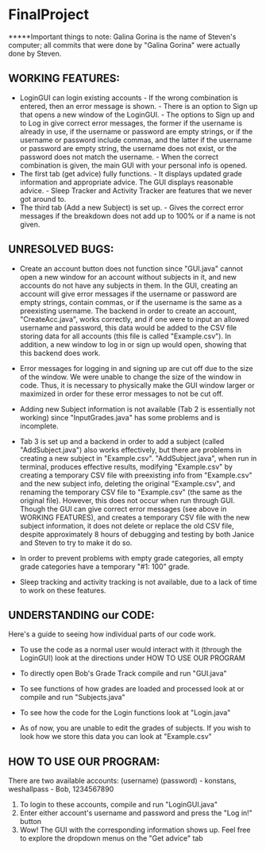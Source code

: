 # FinalProject

*****Important things to note:
     Galina Gorina is the name of Steven's computer; all commits that were done by "Galina Gorina" were actually done by Steven.
     

WORKING FEATURES:
----------------------------------------------------------------------
- LoginGUI can login existing accounts
  	   - If the wrong combination is entered, then an error message is shown.
	   - There is an option to Sign up that opens a new window of the LoginGUI.
	   - The options to Sign up and to Log in give correct error messages, the former if the username is already in use, if the username or password are empty strings, or if the username or password include commas, and the latter if the username or password are empty string, the username does not exist, or the password does not match the username.
	   - When the correct combination is given, the main GUI with your personal info is opened.
- The first tab (get advice) fully functions.
       	   - It displays updated grade information and appropriate advice. The GUI displays reasonable advice.
    	   - Sleep Tracker and Activity Tracker are features that we never got around to.
- The third tab (Add a new Subject) is set up.
      	   - Gives the correct error messages if the breakdown does not add up to 100% or if a name is not given.


UNRESOLVED BUGS:
----------------------------------------------------------------------
- Create an account button does not function since "GUI.java" cannot open a new window for an account without subjects in it, and new accounts do not have any subjects in them. In the GUI, creating an account will give error messages if the username or password are empty strings, contain commas, or if the username is the same as a preexisting username. The backend in order to create an account, "CreateAcc.java", works correctly, and if one were to input an allowed username and password, this data would be added to the CSV file storing data for all accounts (this file is called "Example.csv"). In addition, a new window to log in or sign up would open, showing that this backend does work.
- Error messages for logging in and signing up are cut off due to the size of the window. We were unable to change the size of the window in code. Thus, it is necessary to physically make the GUI window larger or maximized in order for these error messages to not be cut off.
- Adding new Subject information is not available (Tab 2 is essentially not working) since "InputGrades.java" has some problems and is incomplete.
- Tab 3 is set up and a backend in order to add a subject (called "AddSubject.java") also works effectively, but there are problems in creating a new subject in "Example.csv". "AddSubject.java", when run in terminal, produces effective results, modifying "Example.csv" by creating a temporary CSV file with preexisting info from "Example.csv" and the new subject info, deleting the original "Example.csv", and renaming the temporary CSV file to "Example.csv" (the same as the original file). However, this does not occur when run through GUI. Though the GUI can give correct error messages (see above in WORKING FEATURES), and creates a temporary CSV file with the new subject information, it does not delete or replace the old CSV file, despite approximately 8 hours of debugging and testing by both Janice and Steven to try to make it do so.

- In order to prevent problems with empty grade categories, all empty grade categories have a temporary "#1: 100" grade.
- Sleep tracking and activity tracking is not available, due to a lack of time to work on these features.




UNDERSTANDING our CODE:
--------------------------------------------------------------------
Here's a guide to seeing how individual parts of our code work.

- To use the code as a normal user would interact with it (through the LoginGUI) look at the directions under HOW TO USE OUR PROGRAM

- To directly open Bob's Grade Track compile and run "GUI.java"

- To see functions of how grades are loaded and processed look at or compile and run "Subjects.java"

- To see how the code for the Login functions look at "Login.java"

- As of now, you are unable to edit the grades of subjects. If you wish to look how we store this data you can look at "Example.csv"


HOW TO USE OUR PROGRAM:
--------------------------------------------------------------------
There are two available accounts:
        (username) (password)
      - konstans, weshallpass
      - Bob, 1234567890


1. To login to these accounts, compile and run "LoginGUI.java"
2. Enter either account's username and password and press the "Log in!" button
3. Wow! The GUI with the corresponding information shows up. Feel free to explore the dropdown menus on the "Get advice" tab

